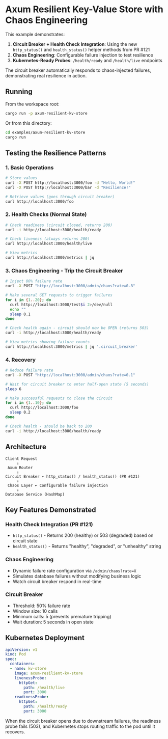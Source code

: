 # Axum Resilient Key-Value Store with Chaos Engineering

This example demonstrates:
1. **Circuit Breaker + Health Check Integration**: Using the new `http_status()` and `health_status()` helper methods from PR #121
2. **Chaos Engineering**: Configurable failure injection to test resilience
3. **Kubernetes-Ready Probes**: `/health/ready` and `/health/live` endpoints

The circuit breaker automatically responds to chaos-injected failures, demonstrating real resilience in action.

## Running

From the workspace root:

```bash
cargo run -p axum-resilient-kv-store
```

Or from this directory:

```bash
cd examples/axum-resilient-kv-store
cargo run
```

## Testing the Resilience Patterns

### 1. Basic Operations

```bash
# Store values
curl -X POST http://localhost:3000/foo -d "Hello, World!"
curl -X POST http://localhost:3000/bar -d "Resilience!"

# Retrieve values (goes through circuit breaker)
curl http://localhost:3000/foo
```

### 2. Health Checks (Normal State)

```bash
# Check readiness (circuit closed, returns 200)
curl -i http://localhost:3000/health/ready

# Check liveness (always returns 200)
curl http://localhost:3000/health/live

# View metrics
curl http://localhost:3000/metrics | jq
```

### 3. Chaos Engineering - Trip the Circuit Breaker

```bash
# Inject 80% failure rate
curl -X POST "http://localhost:3000/admin/chaos?rate=0.8"

# Make several GET requests to trigger failures
for i in {1..20}; do 
  curl http://localhost:3000/test$i 2>/dev/null
  echo ""
  sleep 0.1
done

# Check health again - circuit should now be OPEN (returns 503)
curl -i http://localhost:3000/health/ready

# View metrics showing failure counts
curl http://localhost:3000/metrics | jq '.circuit_breaker'
```

### 4. Recovery

```bash
# Reduce failure rate
curl -X POST "http://localhost:3000/admin/chaos?rate=0.1"

# Wait for circuit breaker to enter half-open state (5 seconds)
sleep 6

# Make successful requests to close the circuit
for i in {1..10}; do 
  curl http://localhost:3000/foo
  sleep 0.2
done

# Check health - should be back to 200
curl -i http://localhost:3000/health/ready
```

## Architecture

```
Client Request
     ↓
 Axum Router
     ↓
Circuit Breaker ← http_status() / health_status() (PR #121)
     ↓
 Chaos Layer ← Configurable failure injection
     ↓
Database Service (HashMap)
```

## Key Features Demonstrated

### Health Check Integration (PR #121)
- `http_status()` - Returns 200 (healthy) or 503 (degraded) based on circuit state
- `health_status()` - Returns "healthy", "degraded", or "unhealthy" string

### Chaos Engineering
- Dynamic failure rate configuration via `/admin/chaos?rate=X`
- Simulates database failures without modifying business logic
- Watch circuit breaker respond in real-time

### Circuit Breaker
- Threshold: 50% failure rate
- Window size: 10 calls
- Minimum calls: 5 (prevents premature tripping)
- Wait duration: 5 seconds in open state

## Kubernetes Deployment

```yaml
apiVersion: v1
kind: Pod
spec:
  containers:
  - name: kv-store
    image: axum-resilient-kv-store
    livenessProbe:
      httpGet:
        path: /health/live
        port: 3000
    readinessProbe:
      httpGet:
        path: /health/ready
        port: 3000
```

When the circuit breaker opens due to downstream failures, the readiness probe fails (503), and Kubernetes stops routing traffic to the pod until it recovers.
